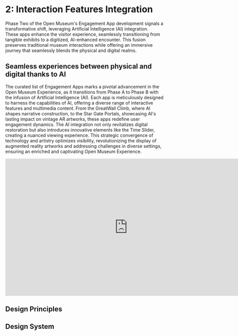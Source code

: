 # 2: Interaction Features Integration

Phase Two of the Open Museum's Engagement App development signals a transformative shift, leveraging Artificial Intelligence (AI) integration. <br>
These apps enhance the visitor experience, seamlessly transitioning from tangible exhibits to a digitized, AI-enhanced encounter. This fusion preserves traditional museum interactions while offering an immersive journey that seamlessly blends the physical and digital realms.

## Seamless experiences between physical and digital thanks to AI
The curated list of Engagement Apps marks a pivotal advancement in the Open Museum Experience, as it transitions from Phase A to Phase B with the infusion of Artificial Intelligence (AI). Each app is meticulously designed to harness the capabilities of AI, offering a diverse range of interactive features and multimedia content. From the GreatWall Climb, where AI shapes narrative construction, to the Star Gate Portals, showcasing AI's lasting impact on vintage AR artworks, these apps redefine user engagement dynamics. The AI integration not only revitalizes digital restoration but also introduces innovative elements like the Time Slider, creating a nuanced viewing experience. This strategic convergence of technology and artistry optimizes visibility, revolutionizing the display of augmented reality artworks and addressing challenges in diverse settings, ensuring an enriched and captivating Open Museum Experience.

<iframe width="768" height="432" src="https://miro.com/app/live-embed/uXjVNfq63fI=/?moveToViewport=-1738,-349,3166,1449&embedId=462060507715" frameborder="0" scrolling="no" allow="fullscreen; clipboard-read; clipboard-write" allowfullscreen></iframe>

## Design Principles

## Design System
